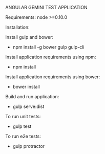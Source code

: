 ANGULAR GEMINI TEST APPLICATION

Requirements:
node >=0.10.0

Installation:

Install gulp and bower: 
- npm install -g bower gulp gulp-cli

Install application requirements using npm: 
- npm install

Install application requirements using bower:
- bower install

Build and run application:
- gulp serve:dist

To run unit tests:
- gulp test

To run e2e tests:
- gulp protractor
